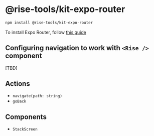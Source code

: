 # @rise-tools/kit-expo-router

```sh
npm install @rise-tools/kit-expo-router
```

To install Expo Router, follow [this guide](https://docs.expo.dev/router/installation/)

## Configuring navigation to work with `<Rise />` component

[TBD]

## Actions

- `navigate(path: string)`
- `goBack`

## Components

- `StackScreen`
